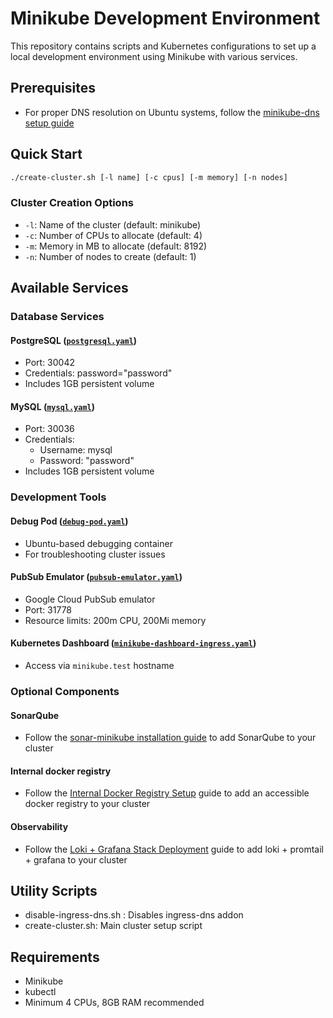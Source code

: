 # Minikube Development Environment

This repository contains scripts and Kubernetes configurations to set up a local development environment using Minikube with various services.

## Prerequisites

- For proper DNS resolution on Ubuntu systems, follow the [minikube-dns setup guide](https://github.com/kubernetes/minikube/issues/18727#issuecomment-2432626834)

## Quick Start

```sh
./create-cluster.sh [-l name] [-c cpus] [-m memory] [-n nodes]
```

### Cluster Creation Options

- `-l`: Name of the cluster (default: minikube)
- `-c`: Number of CPUs to allocate (default: 4)
- `-m`: Memory in MB to allocate (default: 8192)
- `-n`: Number of nodes to create (default: 1)

## Available Services

### Database Services

#### PostgreSQL ([`postgresql.yaml`](postgresql.yaml))
- Port: 30042
- Credentials: password="password"
- Includes 1GB persistent volume

#### MySQL ([`mysql.yaml`](mysql.yaml))
- Port: 30036
- Credentials: 
  - Username: mysql
  - Password: "password"
- Includes 1GB persistent volume

### Development Tools

#### Debug Pod ([`debug-pod.yaml`](debug-pod.yaml))
- Ubuntu-based debugging container
- For troubleshooting cluster issues

#### PubSub Emulator ([`pubsub-emulator.yaml`](pubsub-emulator.yaml))
- Google Cloud PubSub emulator
- Port: 31778
- Resource limits: 200m CPU, 200Mi memory

#### Kubernetes Dashboard ([`minikube-dashboard-ingress.yaml`](minikube-dashboard-ingress.yaml))
- Access via `minikube.test` hostname

### Optional Components

#### SonarQube
- Follow the [sonar-minikube installation guide](https://github.com/mferretti/sonar-minikube) to add SonarQube to your cluster

#### Internal docker registry
- Follow the [Internal Docker Registry Setup](./registry/README.md) guide to add an accessible docker registry to your cluster 

#### Observability
- Follow the [Loki + Grafana Stack Deployment](./loki/README.md) guide to add loki + promtail + grafana to your cluster

## Utility Scripts
- disable-ingress-dns.sh : Disables ingress-dns addon
- create-cluster.sh: Main cluster setup script

## Requirements

- Minikube
- kubectl
- Minimum 4 CPUs, 8GB RAM recommended
